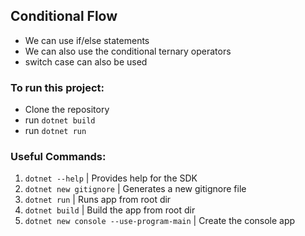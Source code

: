 ## Conditional Flow

- We can use if/else statements
- We can also use the conditional ternary operators
- switch case can also be used

### To run this project:

- Clone the repository
- run `dotnet build`
- run `dotnet run`

### Useful Commands:

1. `dotnet --help` | Provides help for the SDK
2. `dotnet new gitignore` | Generates a new gitignore file
3. `dotnet run` | Runs app from root dir
4. `dotnet build` | Build the app from root dir
5. `dotnet new console --use-program-main` | Create the console app
